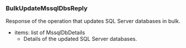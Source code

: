 ### BulkUpdateMssqlDbsReply
Response of the operation that updates SQL Server databases in bulk.

- items: list of MssqlDbDetails
  - Details of the updated SQL Server databases.
